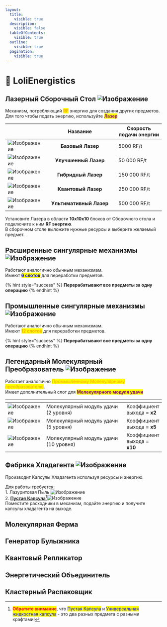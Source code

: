 ```yaml
---
layout:
  title:
    visible: true
  description:
    visible: false
  tableOfContents:
    visible: true
  outline:
    visible: true
  pagination:
    visible: true
---
```


# 🔸 LoliEnergistics

## Лазерный Сборочный Стол ![Изображение](https://media.discordapp.net/attachments/1183750460620939314/1185705247285456988/fbe21bb0613f93f1.png?ex=65909510\&is=657e2010\&hm=9dc0b8ceb3c3d0c831749bf7a9f7b66080a2dd3f77e9b139a9358e730d0e1aca&=)

Механизм, потребляющий <mark style="color:orange;">**RF**</mark> энергию для создания других предметов.\
Для того чтобы подать энергию, используйте <mark style="color:purple;">**Лазер**</mark>



<table><thead><tr><th width="101"> </th><th width="216" align="center">Название</th><th>Скорость подачи энергии</th></tr></thead><tbody><tr><td><img src="https://media.discordapp.net/attachments/1183750460620939314/1185707132289548298/09e92e62c7f9dd43.png?ex=659096d1&#x26;is=657e21d1&#x26;hm=9237d9c6accd7234d7889608bbf19c68c0b930ca1ed81fc4ce1a1e224f14e7c3&#x26;=" alt="Изображение"></td><td align="center"><strong>Базовый Лазер</strong></td><td>5000 RF/t</td></tr><tr><td><img src="https://media.discordapp.net/attachments/1183750460620939314/1185707142930501694/547167948706d0ed.png?ex=659096d4&#x26;is=657e21d4&#x26;hm=4e123a70991239843f0c2cefc3a02a4ce168620231dd3dde314fc9caf5b14032&#x26;=" alt="Изображение"></td><td align="center"><strong>Улучшенный Лазер</strong></td><td>50 000 RF/t</td></tr><tr><td><img src="https://media.discordapp.net/attachments/1183750460620939314/1185707176463958126/bb2295e5282746ac.png?ex=659096dc&#x26;is=657e21dc&#x26;hm=2fc90d6c3b60b8fcc53dabea1cf33dc57df82d722b12782082716f721b0fd551&#x26;=" alt="Изображение"></td><td align="center"><strong>Гибридный Лазер</strong></td><td>150 000 RF/t</td></tr><tr><td><img src="https://media.discordapp.net/attachments/1183750460620939314/1185707178791813150/d34974d78c284742.png?ex=659096dc&#x26;is=657e21dc&#x26;hm=7709e0efdbd577d98dec02726f24df86aefce8bf27a93b4262dd88749252d6d9&#x26;=" alt="Изображение"></td><td align="center"><strong>Квантовый Лазер</strong></td><td>250 000 RF/t</td></tr><tr><td><img src="https://media.discordapp.net/attachments/1183750460620939314/1185707185045508157/205224d4b27a0419.png?ex=659096de&#x26;is=657e21de&#x26;hm=2e68501800178b161bee4d346f65231450533bd4710fa2ec0a36e9489a807200&#x26;=" alt="Изображение"></td><td align="center"><strong>Ультимативный Лазер</strong></td><td>500 000 RF/t</td></tr></tbody></table>

Установите Лазера в области **10x10x10** блоков от Сборочного стола и подключите к ним **RF энергию**. \
В сборочном столе выложите нужные ресурсы и выберите желаемый предмет.

## Расширенные сингулярные механизмы ![Изображение](https://media.discordapp.net/attachments/1183750460620939314/1183759908588507287/Extended.gif?ex=65898153\&is=65770c53\&hm=cf11361bc14b545d855d4ba7b30bf912b42ecc6ff8a106648c88a1cb77d72ff6&=)

Работают аналогично обычным механизмам.\
Имеют <mark style="color:blue;">**6 слотов**</mark> для переработки предметов.

{% hint style="success" %}
**Перерабатывают все предметы за одну операцию**
{% endhint %}

## Промышленные сингулярные механизмы ![Изображение](https://media.discordapp.net/attachments/1183750460620939314/1183759895707791420/--2.gif?ex=65898150\&is=65770c50\&hm=c5c3ab5bed184260d78a1dea5850e14a0d4b9d1e5638c743625f782189d5d5a9&=)

Работают аналогично обычным механизмам.\
Имеют <mark style="color:orange;">**12 слотов**</mark> для переработки предметов.

{% hint style="success" %}
**Перерабатывают все предметы за одну операцию**
{% endhint %}

## Легендарный Молекулярный Преобразователь ![Изображение](https://media.discordapp.net/attachments/1183750460620939314/1185716547617050765/323ef094153a525b.png?ex=65909f96\&is=657e2a96\&hm=e8fd1570970df07b8b2fc0b972d55d39bc699aa92530b6d7c39883ef49a530b9&=)

Работает аналогично <mark style="color:orange;">Промышленному Молекулярному преобразователю</mark>.\
Имеет дополнительный слот для <mark style="color:purple;">**Молекулярного модуля удачи**</mark>

<table data-header-hidden><thead><tr><th width="97"></th><th width="331"></th><th></th></tr></thead><tbody><tr><td><img src="https://media.discordapp.net/attachments/1183750488823435284/1185957853744353310/ezgif.com-animated-gif-maker_1.gif?ex=65918052&#x26;is=657f0b52&#x26;hm=352587bb630960f0cf4721e9a4ff8fcf52eb107c082c228b805d165ff1cbb9f3&#x26;=" alt="Изображение"></td><td>Молекулярный модуль удачи (2 уровня)</td><td>Коэффициент выхода = <strong>x2</strong></td></tr><tr><td><img src="https://media.discordapp.net/attachments/1183750488823435284/1185957866692165742/ezgif.com-animated-gif-maker_2.gif?ex=65918055&#x26;is=657f0b55&#x26;hm=8c829f2512d7842f29203ee93aaf5570b7f122c38ac4e20c15d52d520d950459&#x26;=" alt="Изображение"></td><td>Молекулярный модуль удачи (5 уровня)</td><td>Коэффициент выхода = <strong>x5</strong></td></tr><tr><td><img src="https://media.discordapp.net/attachments/1183750488823435284/1185957880109748366/ezgif.com-animated-gif-maker_3.gif?ex=65918058&#x26;is=657f0b58&#x26;hm=bb72b95be457a7e4f4e0e14cee25ce1d5f914bd73d92ed626c805af10a599e2c&#x26;=" alt="Изображение"></td><td>Молекулярный модуль удачи (10 уровня)</td><td>Коэффициент выхода = <strong>x10</strong></td></tr></tbody></table>

## Фабрика Хладагента ![Изображение](https://media.discordapp.net/attachments/1183750460620939314/1183764729223721090/e4494cf9fb6c82e6.png?ex=658985d0\&is=657710d0\&hm=7207ac6b07fe7dfcf482f62abe9fac5bccd3a9c7be23d1445218d375f194203d&=)

Производит Капсулы Хладагента используя ресурсы и энергию.

Для работы требуется:\
1\. Лазуритовая Пыль ![Изображение](https://media.discordapp.net/attachments/1183765870971977768/1183765900940283934/f63274e7eac9870f.png?ex=658986e8\&is=657711e8\&hm=80b5102b95e3d62729f034b13ff097150e276621ed56fad206f6a4d3168ee0f1&=)\
2\. [**Пустая** **Капсула**](#user-content-fn-1)[^1]![Изображение](https://media.discordapp.net/attachments/1183765870971977768/1183766067424788571/93f3e745c1581c0e.png?ex=6589870f\&is=6577120f\&hm=c82aba959d7e6a7113cad17e3e8b0a48bc998402cc7a65698cbb84c383fc3ddf&=)\
Поместите расходники в механизм, подайте энергию и получите капсулы хладагента на выходе.

## Молекулярная Ферма



## Генератор Булыжника



## Квантовый Репликатор



## Энергетический Объединитель



## Кластерный Распаковщик

[^1]: <mark style="color:red;">**Обратите внимание**</mark>, что <mark style="color:blue;">Пустая Капсула</mark> и <mark style="color:blue;">Универсальная жидкостная капсула</mark> - это два разных предмета с разными крафтами!
